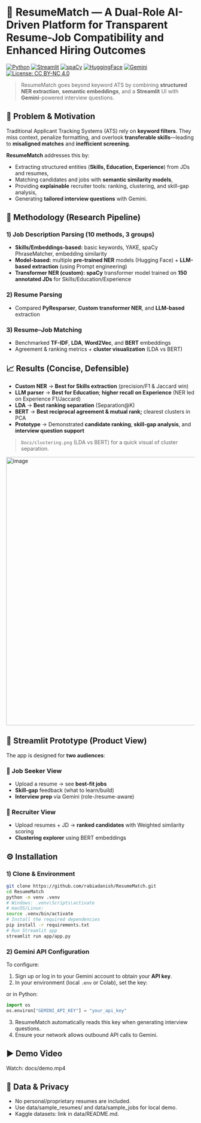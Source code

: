 # 🚀 ResumeMatch — A Dual-Role AI-Driven Platform for Transparent Resume-Job Compatibility and Enhanced Hiring Outcomes

[![Python](https://img.shields.io/badge/Python-3.10%2B-blue.svg)](https://www.python.org/)
[![Streamlit](https://img.shields.io/badge/Streamlit-Prototype-red)](https://streamlit.io/)
[![spaCy](https://img.shields.io/badge/spaCy-Transformer%20NER-09b)](https://spacy.io/)
[![HuggingFace](https://img.shields.io/badge/HF-Models-yellow)](https://huggingface.co/)
[![Gemini](https://img.shields.io/badge/LLM-Gemini%202.5%20Flash%20Lite-black)](https://ai.google.dev/)
[![License: CC BY-NC 4.0](https://img.shields.io/badge/License-CC%20BY--NC%204.0-lightgrey.svg)](https://creativecommons.org/licenses/by-nc/4.0/)

> ResumeMatch goes beyond keyword ATS by combining **structured NER extraction**, **semantic embeddings**, and a **Streamlit** UI with **Gemini**-powered interview questions.

## 🔎 Problem & Motivation
Traditional Applicant Tracking Systems (ATS) rely on **keyword filters**. They miss context, penalize formatting, and overlook **transferable skills**—leading to **misaligned matches** and **inefficient screening**.

**ResumeMatch** addresses this by:
- Extracting structured entities (**Skills, Education, Experience**) from JDs and resumes,
- Matching candidates and jobs with **semantic similarity models**,
- Providing **explainable** recruiter tools: ranking, clustering, and skill-gap analysis,
- Generating **tailored interview questions** with Gemini.

## 🧪 Methodology (Research Pipeline)

### 1) Job Description Parsing (10 methods, 3 groups)
- **Skills/Embeddings-based:** basic keywords, YAKE, spaCy PhraseMatcher, embedding similarity  
- **Model-based:** multiple **pre-trained NER** models (Hugging Face) + **LLM-based extraction** (using Prompt engineering)  
- **Transformer NER (custom):** **spaCy** transformer model trained on **150 annotated JDs** for Skills/Education/Experience

### 2) Resume Parsing
- Compared **PyResparser**, **Custom transformer NER**, and **LLM-based** extraction

### 3) Resume–Job Matching
- Benchmarked **TF-IDF**, **LDA**, **Word2Vec**, and **BERT** embeddings  
- Agreement & ranking metrics + **cluster visualization** (LDA vs BERT)

## 📈 Results (Concise, Defensible)
- **Custom NER** → **Best for Skills extraction** (precision/F1 & Jaccard win)  
- **LLM parser** → **Best for Education**; **higher recall on Experience** (NER led on Experience F1/Jaccard)  
- **LDA** → **Best ranking separation** (Separation@K)  
- **BERT** → **Best reciprocal agreement & mutual rank;** clearest clusters in PCA  
- **Prototype** → Demonstrated **candidate ranking**, **skill-gap analysis**, and **interview question support**

> `Docs/clustering.png` (LDA vs BERT) for a quick visual of cluster separation.
<img width="967" height="717" alt="image" src="https://github.com/user-attachments/assets/01debaff-36e6-42cd-829f-0510a96e09a3" />

## 🧰 Streamlit Prototype (Product View)

The app is designed for **two audiences**:

### 🧑 Job Seeker View
- Upload a resume → see **best-fit jobs**
- **Skill-gap** feedback (what to learn/build)
- **Interview prep** via Gemini (role-/resume-aware)

### 🏢 Recruiter View
- Upload resumes + JD → **ranked candidates** with Weighted similarity scoring
- **Clustering explorer** using BERT embeddings

## ⚙️ Installation

### 1) Clone & Environment
```bash
git clone https://github.com/rabiadanish/ResumeMatch.git
cd ResumeMatch
python -m venv .venv
# Windows: .venv\Scripts\activate
# macOS/Linux:
source .venv/bin/activate
# Install the required dependencies
pip install -r requirements.txt
# Run Streamlit app
streamlit run app/app.py
```
### 2) Gemini API Configuration
To configure:

1. Sign up or log in to your Gemini account to obtain your **API key**.
2. In your environment (local `.env` or Colab), set the key:

or in Python:
```python
import os
os.environ["GEMINI_API_KEY"] = "your_api_key"
```
3. ResumeMatch automatically reads this key when generating interview questions.
4. Ensure your network allows outbound API calls to Gemini.

## ▶️ Demo Video
Watch: docs/demo.mp4 

## 🔐 Data & Privacy

- No personal/proprietary resumes are included.
- Use data/sample_resumes/ and data/sample_jobs for local demo.
- Kaggle datasets: link in data/README.md.
